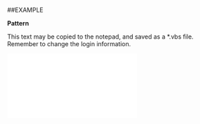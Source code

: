 

##EXAMPLE

**Pattern**

This text may be copied to the notepad, and saved as a *.vbs file. Remember to change the login information.

![](../../Examples/vbs/SORecurrence.Pattern.vb.txt)





